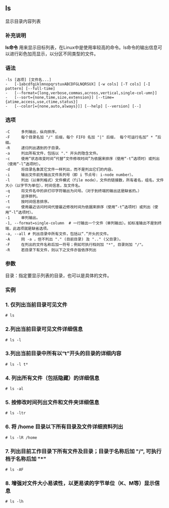 ## ls ##

显示目录内容列表

### 补充说明 ###

**ls命令** 用来显示目标列表，在Linux中是使用率较高的命令。ls命令的输出信息可以进行彩色加亮显示，以分区不同类型的文件。

###  语法

	-ls [选项] [文件名...]
	-   [-1abcdfgiklmnopqrstuxABCDFGLNQRSUX] [-w cols] [-T cols] [-I pattern] [--full-time] 
	-   [--format={long,verbose,commas,across,vertical,single-col‐umn}] 
	-   [--sort={none,time,size,extension}] [--time={atime,access,use,ctime,status}] 
	-   [--color[={none,auto,always}]] [--help] [--version] [--]

###  选项

	-C     多列输出，纵向排序。
	-F     每个目录名加 "/" 后缀，每个 FIFO 名加 "|" 后缀， 每个可运行名加“ * ”后缀。
	-R     递归列出遇到的子目录。
	-a     列出所有文件，包括以 "." 开头的隐含文件。
	-c     使用“状态改变时间”代替“文件修改时间”为依据来排序（使用“-t”选项时）或列出（使用“-l”选项时）。
	-d     将目录名象其它文件一样列出，而不是列出它们的内容。
	-i     输出文件前先输出文件系列号（即 i 节点号: i-node number）。 
	-l     列出（以单列格式）文件模式（file mode），文件的链接数，所有者名，组名，文件大小（以字节为单位），时间信息，及文件名。
	-q     将文件名中的非打印字符输出为问号。（对于到终端的输出这是缺省的。）
	-r     逆序排列。
	-t     按时间信息排序。
	-u     使用最近访问时间代替最近修改时间为依据来排序（使用“-t”选项时）或列出（使用“-l”选项时）。
	-1     单列输出。
	-1, --format=single-column  # 一行输出一个文件（单列输出）。如标准输出不是到终端，此选项就是缺省选项。
	-a, --all # 列出目录中所有文件，包括以“.”开头的文件。
	-A     同 -a ，但不列出 "." (目前目录) 及 ".." (父目录)。
	-F     在列出的文件名称后加一符号；例如可执行档则加 "*", 目录则加 "/"。
    -R     若目录下有文件，则以下之文件亦皆依序列出

###  参数

目录：指定要显示列表的目录，也可以是具体的文件。

###  实例

### 1. 仅列出当前目录可见文件
	# ls       
### 2.列出当前目录可见文件详细信息
	# ls -l
### 3.列出当前目录中所有以“t”开头的目录的详细内容
	# ls -l t*
### 4. 列出所有文件（包括隐藏）的详细信息
	# ls -al
### 5.  按修改时间列出文件和文件夹详细信息 
	# ls -ltr
### 6. 将 /home 目录以下所有目录及文件详细资料列出
	# ls -lR /home
### 7. 列出目前工作目录下所有文件及目录；目录于名称后加 "/", 可执行档于名称后加 "*"
	# ls -AF
### 8. 增强对文件大小易读性，以更易读的字节单位（K、M等）显示信息
	# ls -lh






